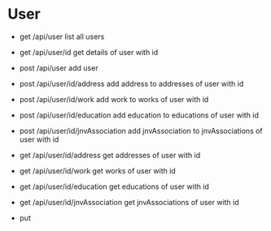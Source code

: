 # User

- get       /api/user                     list all users
- get       /api/user/id                  get details of user with id

- post      /api/user                     add user

- post      /api/user/id/address          add address to addresses of user with id
- post      /api/user/id/work             add work to works of user with id
- post      /api/user/id/education        add education to educations of user with id
- post      /api/user/id/jnvAssociation   add jnvAssociation to jnvAssociations of user with id

- get       /api/user/id/address          get addresses of user with id
- get       /api/user/id/work             get works of user with id
- get       /api/user/id/education        get educations of user with id
- get       /api/user/id/jnvAssociation   get jnvAssociations of user with id

- put 